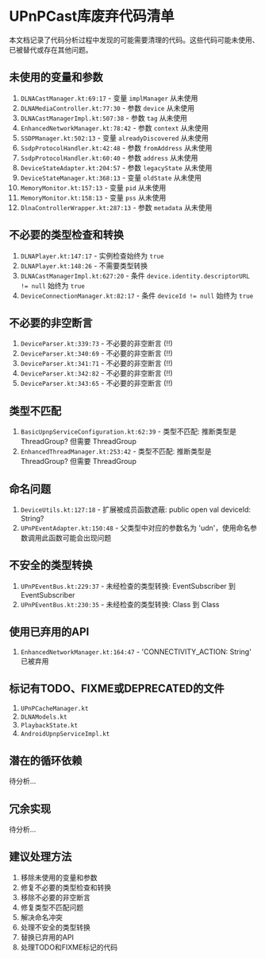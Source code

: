 # UPnPCast库废弃代码清单

本文档记录了代码分析过程中发现的可能需要清理的代码。这些代码可能未使用、已被替代或存在其他问题。

## 未使用的变量和参数

1. `DLNACastManager.kt:69:17` - 变量 `implManager` 从未使用
2. `DLNAMediaController.kt:77:30` - 参数 `device` 从未使用
3. `DLNACastManagerImpl.kt:507:38` - 参数 `tag` 从未使用
4. `EnhancedNetworkManager.kt:78:42` - 参数 `context` 从未使用
5. `SSDPManager.kt:502:13` - 变量 `alreadyDiscovered` 从未使用
6. `SsdpProtocolHandler.kt:42:48` - 参数 `fromAddress` 从未使用
7. `SsdpProtocolHandler.kt:60:40` - 参数 `address` 从未使用
8. `DeviceStateAdapter.kt:204:57` - 参数 `legacyState` 从未使用
9. `DeviceStateManager.kt:368:13` - 变量 `oldState` 从未使用
10. `MemoryMonitor.kt:157:13` - 变量 `pid` 从未使用
11. `MemoryMonitor.kt:158:13` - 变量 `pss` 从未使用
12. `DlnaControllerWrapper.kt:287:13` - 参数 `metadata` 从未使用

## 不必要的类型检查和转换

1. `DLNAPlayer.kt:147:17` - 实例检查始终为 `true`
2. `DLNAPlayer.kt:148:26` - 不需要类型转换
3. `DLNACastManagerImpl.kt:627:20` - 条件 `device.identity.descriptorURL != null` 始终为 `true`
4. `DeviceConnectionManager.kt:82:17` - 条件 `deviceId != null` 始终为 `true`

## 不必要的非空断言

1. `DeviceParser.kt:339:73` - 不必要的非空断言 (!!)
2. `DeviceParser.kt:340:69` - 不必要的非空断言 (!!)
3. `DeviceParser.kt:341:71` - 不必要的非空断言 (!!)
4. `DeviceParser.kt:342:82` - 不必要的非空断言 (!!)
5. `DeviceParser.kt:343:65` - 不必要的非空断言 (!!)

## 类型不匹配

1. `BasicUpnpServiceConfiguration.kt:62:39` - 类型不匹配: 推断类型是 ThreadGroup? 但需要 ThreadGroup
2. `EnhancedThreadManager.kt:253:42` - 类型不匹配: 推断类型是 ThreadGroup? 但需要 ThreadGroup

## 命名问题

1. `DeviceUtils.kt:127:18` - 扩展被成员函数遮蔽: public open val deviceId: String?
2. `UPnPEventAdapter.kt:150:48` - 父类型中对应的参数名为 'udn'，使用命名参数调用此函数可能会出现问题

## 不安全的类型转换

1. `UPnPEventBus.kt:229:37` - 未经检查的类型转换: EventSubscriber<T> 到 EventSubscriber<UPnPEvent>
2. `UPnPEventBus.kt:230:35` - 未经检查的类型转换: Class<T> 到 Class<UPnPEvent>

## 使用已弃用的API

1. `EnhancedNetworkManager.kt:164:47` - 'CONNECTIVITY_ACTION: String' 已被弃用

## 标记有TODO、FIXME或DEPRECATED的文件

1. `UPnPCacheManager.kt`
2. `DLNAModels.kt`
3. `PlaybackState.kt`
4. `AndroidUpnpServiceImpl.kt`

## 潜在的循环依赖

待分析...

## 冗余实现

待分析...

## 建议处理方法

1. 移除未使用的变量和参数
2. 修复不必要的类型检查和转换
3. 移除不必要的非空断言
4. 修复类型不匹配问题
5. 解决命名冲突
6. 处理不安全的类型转换
7. 替换已弃用的API
8. 处理TODO和FIXME标记的代码 